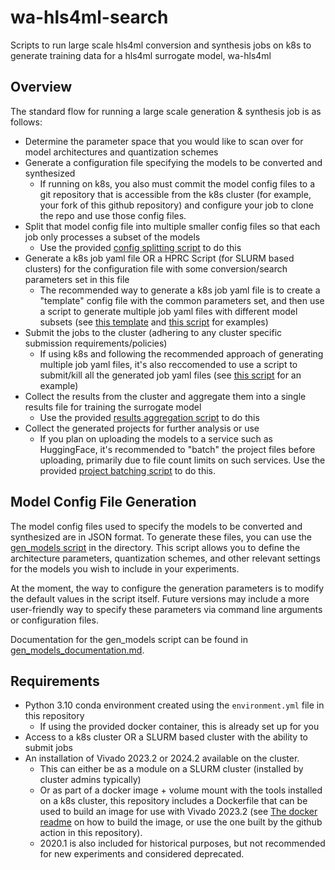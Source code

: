 # wa-hls4ml-search
 Scripts to run large scale hls4ml conversion and synthesis jobs on k8s to generate training data for a hls4ml surrogate model, wa-hls4ml


## Overview
The standard flow for running a large scale generation & synthesis job is as follows:

* Determine the parameter space that you would like to scan over for model architectures and quantization schemes
* Generate a configuration file specifying the models to be converted and synthesized
  * If running on k8s, you also must commit the model config files to a git repository that is accessible from the k8s cluster (for example, your fork of this github repository) and configure your job to clone the repo and use those config files. 
* Split that model config file into multiple smaller config files so that each job only processes a subset of the models
  * Use the provided [config splitting script](util/pregen_filelist_split.py) to do this
* Generate a k8s job yaml file OR a HPRC Script (for SLURM based clusters) for the configuration file with some conversion/search parameters set in this file
  * The recommended way to generate a k8s job yaml file is to create a "template" config file with the common parameters set, and then use a script to generate multiple job yaml files with different model subsets (see [this template](kube/wa-hls4ml-search-job-template-2layer-2023.yml) and [this script](kube/scripts/create_parallel_2layer_pregen_jobs.sh) for examples)
* Submit the jobs to the cluster (adhering to any cluster specific submission requirements/policies)
  * If using k8s and following the recommended approach of generating multiple job yaml files, it's also reccomended to use a script to submit/kill all the generated job yaml files (see [this script](kube/scripts/launch_parallel_2layer_pregen_jobs.sh) for an example)
* Collect the results from the cluster and aggregate them into a single results file for training the surrogate model
  * Use the provided [results aggregation script](util/json_dataset_merge.py) to do this
* Collect the generated projects for further analysis or use
  * If you plan on uploading the models to a service such as HuggingFace, it's recommended to "batch" the project files before uploading, primarily due to file count limits on such services. Use the provided [project batching script](util/batch_compress_files.py) to do this.


## Model Config File Generation
The model config files used to specify the models to be converted and synthesized are in JSON format. To generate these files, you can use the [gen_models script](gen_models.py) in the directory. This script allows you to define the architecture parameters, quantization schemes, and other relevant settings for the models you wish to include in your experiments.

At the moment, the way to configure the generation parameters is to modify the default values in the script itself. Future versions may include a more user-friendly way to specify these parameters via command line arguments or configuration files.

Documentation for the gen_models script can be found in [gen_models_documentation.md](gen_models_documentation.md).

## Requirements

* Python 3.10 conda environment created using the `environment.yml` file in this repository
  * If using the provided docker container, this is already set up for you
* Access to a k8s cluster OR a SLURM based cluster with the ability to submit jobs 
* An installation of Vivado 2023.2 or 2024.2 available on the cluster. 
  * This can either be as a module on a SLURM cluster (installed by cluster admins typically)
  * Or as part of a docker image + volume mount with the tools installed on a k8s cluster, this repository includes a Dockerfile that can be used to build an image for use with Vivado 2023.2 (see [The docker readme](/docker/README.md) on how to build the image, or use the one built by the github action in this repository).
  * 2020.1 is also included for historical purposes, but not recommended for new experiments and considered deprecated.